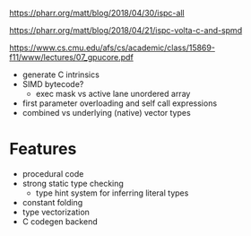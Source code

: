 https://pharr.org/matt/blog/2018/04/30/ispc-all

https://pharr.org/matt/blog/2018/04/21/ispc-volta-c-and-spmd

https://www.cs.cmu.edu/afs/cs/academic/class/15869-f11/www/lectures/07_gpucore.pdf

- generate C intrinsics
- SIMD bytecode?
    - exec mask vs active lane unordered array
- first parameter overloading and self call expressions
- combined vs underlying (native) vector types

# Features
- procedural code
- strong static type checking
    - type hint system for inferring literal types
- constant folding
- type vectorization
- C codegen backend